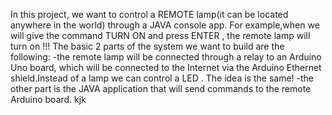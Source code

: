 In this project, we want to control a REMOTE lamp(it can be located anywhere in the world) through a JAVA console app.
For example,when we will give the command TURN ON and press ENTER , the remote lamp will turn on !!!
The basic 2 parts of the system we want to build are the following:
-the remote lamp will be connected through a relay to an Arduino Uno board, which will be connected to the Internet via the Arduino 
Ethernet shield.Instead of a lamp we can control a LED . The idea is the same! 
-the other part is the JAVA application that will send commands to the remote Arduino board.
kjk
